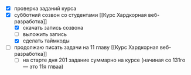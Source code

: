 - [x] проверка заданий курса
- [x] субботний созвон со студентами [[Курс Хардкорная веб-разработка]]
	- [x] скачать запись созвона
	- [ ] выложить запись
	- [x] сделать таймкоды
- [ ] продолжаю писать задачи на 11 главу [[Курс Хардкорная веб-разработка]]
	- [ ] на старте дня 201 задание суммарно на курсе (начиная со 131го — это 11я глваа)